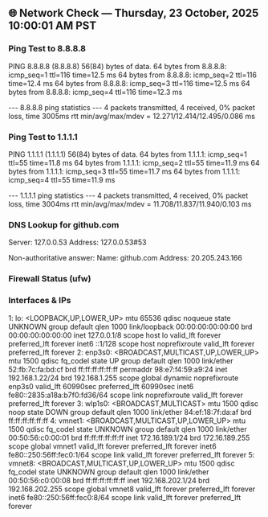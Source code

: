 ## 🌐 Network Check — Thursday, 23 October, 2025 10:00:01 AM PST
### Ping Test to 8.8.8.8
PING 8.8.8.8 (8.8.8.8) 56(84) bytes of data.
64 bytes from 8.8.8.8: icmp_seq=1 ttl=116 time=12.5 ms
64 bytes from 8.8.8.8: icmp_seq=2 ttl=116 time=12.4 ms
64 bytes from 8.8.8.8: icmp_seq=3 ttl=116 time=12.5 ms
64 bytes from 8.8.8.8: icmp_seq=4 ttl=116 time=12.3 ms

--- 8.8.8.8 ping statistics ---
4 packets transmitted, 4 received, 0% packet loss, time 3005ms
rtt min/avg/max/mdev = 12.271/12.414/12.495/0.086 ms
### Ping Test to 1.1.1.1
PING 1.1.1.1 (1.1.1.1) 56(84) bytes of data.
64 bytes from 1.1.1.1: icmp_seq=1 ttl=55 time=11.8 ms
64 bytes from 1.1.1.1: icmp_seq=2 ttl=55 time=11.9 ms
64 bytes from 1.1.1.1: icmp_seq=3 ttl=55 time=11.7 ms
64 bytes from 1.1.1.1: icmp_seq=4 ttl=55 time=11.9 ms

--- 1.1.1.1 ping statistics ---
4 packets transmitted, 4 received, 0% packet loss, time 3004ms
rtt min/avg/max/mdev = 11.708/11.837/11.940/0.103 ms
### DNS Lookup for github.com
Server:		127.0.0.53
Address:	127.0.0.53#53

Non-authoritative answer:
Name:	github.com
Address: 20.205.243.166

### Firewall Status (ufw)
### Interfaces & IPs
1: lo: <LOOPBACK,UP,LOWER_UP> mtu 65536 qdisc noqueue state UNKNOWN group default qlen 1000
    link/loopback 00:00:00:00:00:00 brd 00:00:00:00:00:00
    inet 127.0.0.1/8 scope host lo
       valid_lft forever preferred_lft forever
    inet6 ::1/128 scope host noprefixroute 
       valid_lft forever preferred_lft forever
2: enp3s0: <BROADCAST,MULTICAST,UP,LOWER_UP> mtu 1500 qdisc fq_codel state UP group default qlen 1000
    link/ether 52:fb:7c:fa:bd:cf brd ff:ff:ff:ff:ff:ff permaddr 98:e7:f4:59:a9:24
    inet 192.168.1.22/24 brd 192.168.1.255 scope global dynamic noprefixroute enp3s0
       valid_lft 60990sec preferred_lft 60990sec
    inet6 fe80::2835:a18a:b7f0:fd36/64 scope link noprefixroute 
       valid_lft forever preferred_lft forever
3: wlp1s0: <BROADCAST,MULTICAST> mtu 1500 qdisc noop state DOWN group default qlen 1000
    link/ether 84:ef:18:7f:da:af brd ff:ff:ff:ff:ff:ff
4: vmnet1: <BROADCAST,MULTICAST,UP,LOWER_UP> mtu 1500 qdisc fq_codel state UNKNOWN group default qlen 1000
    link/ether 00:50:56:c0:00:01 brd ff:ff:ff:ff:ff:ff
    inet 172.16.189.1/24 brd 172.16.189.255 scope global vmnet1
       valid_lft forever preferred_lft forever
    inet6 fe80::250:56ff:fec0:1/64 scope link 
       valid_lft forever preferred_lft forever
5: vmnet8: <BROADCAST,MULTICAST,UP,LOWER_UP> mtu 1500 qdisc fq_codel state UNKNOWN group default qlen 1000
    link/ether 00:50:56:c0:00:08 brd ff:ff:ff:ff:ff:ff
    inet 192.168.202.1/24 brd 192.168.202.255 scope global vmnet8
       valid_lft forever preferred_lft forever
    inet6 fe80::250:56ff:fec0:8/64 scope link 
       valid_lft forever preferred_lft forever
